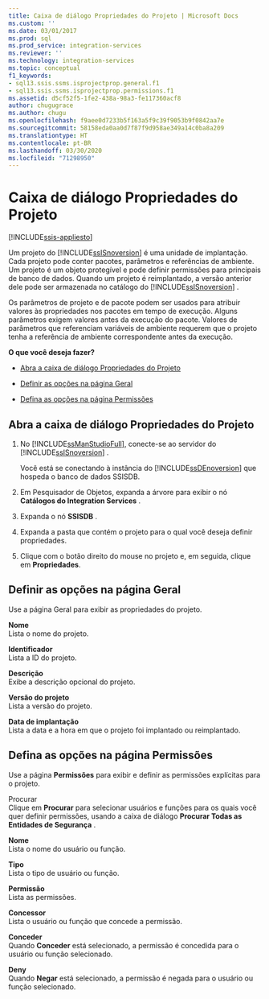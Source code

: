 ```yaml
---
title: Caixa de diálogo Propriedades do Projeto | Microsoft Docs
ms.custom: ''
ms.date: 03/01/2017
ms.prod: sql
ms.prod_service: integration-services
ms.reviewer: ''
ms.technology: integration-services
ms.topic: conceptual
f1_keywords:
- sql13.ssis.ssms.isprojectprop.general.f1
- sql13.ssis.ssms.isprojectprop.permissions.f1
ms.assetid: d5cf52f5-1fe2-438a-98a3-fe117360acf8
author: chugugrace
ms.author: chugu
ms.openlocfilehash: f9aee0d7233b5f163a5f9c39f9053b9f0842aa7e
ms.sourcegitcommit: 58158eda0aa0d7f87f9d958ae349a14c0ba8a209
ms.translationtype: HT
ms.contentlocale: pt-BR
ms.lasthandoff: 03/30/2020
ms.locfileid: "71298950"
---
```

# <a name="project-properties-dialog-box"></a>Caixa de diálogo Propriedades do Projeto

[!INCLUDE[ssis-appliesto](../../includes/ssis-appliesto-ssvrpluslinux-asdb-asdw-xxx.md)]


  Um projeto do [!INCLUDE[ssISnoversion](../../includes/ssisnoversion-md.md)] é uma unidade de implantação. Cada projeto pode conter pacotes, parâmetros e referências de ambiente. Um projeto é um objeto protegível e pode definir permissões para principais de banco de dados. Quando um projeto é reimplantado, a versão anterior dele pode ser armazenada no catálogo do [!INCLUDE[ssISnoversion](../../includes/ssisnoversion-md.md)] .  
  
 Os parâmetros de projeto e de pacote podem ser usados para atribuir valores às propriedades nos pacotes em tempo de execução. Alguns parâmetros exigem valores antes da execução do pacote. Valores de parâmetros que referenciam variáveis de ambiente requerem que o projeto tenha a referência de ambiente correspondente antes da execução.  
  
 **O que você deseja fazer?**  
  
-   [Abra a caixa de diálogo Propriedades do Projeto](#open_dialog)  
  
-   [Definir as opções na página Geral](#general)  
  
-   [Defina as opções na página Permissões](#permissions)  
  
##  <a name="open-the-project-properties-dialog-box"></a><a name="open_dialog"></a> Abra a caixa de diálogo Propriedades do Projeto  
  
1.  No [!INCLUDE[ssManStudioFull](../../includes/ssmanstudiofull-md.md)], conecte-se ao servidor do [!INCLUDE[ssISnoversion](../../includes/ssisnoversion-md.md)] .  
  
     Você está se conectando à instância do [!INCLUDE[ssDEnoversion](../../includes/ssdenoversion-md.md)] que hospeda o banco de dados SSISDB.  
  
2.  Em Pesquisador de Objetos, expanda a árvore para exibir o nó **Catálogos do Integration Services** .  
  
3.  Expanda o nó **SSISDB** .  
  
4.  Expanda a pasta que contém o projeto para o qual você deseja definir propriedades.  
  
5.  Clique com o botão direito do mouse no projeto e, em seguida, clique em **Propriedades**.  
  
##  <a name="set-the-options-on-the-general-page"></a><a name="general"></a> Definir as opções na página Geral  
 Use a página Geral para exibir as propriedades do projeto.  
  
 **Nome**  
 Lista o nome do projeto.  
  
 **Identificador**  
 Lista a ID do projeto.  
  
 **Descrição**  
 Exibe a descrição opcional do projeto.  
  
 **Versão do projeto**  
 Lista a versão do projeto.  
  
 **Data de implantação**  
 Lista a data e a hora em que o projeto foi implantado ou reimplantado.  
  
##  <a name="set-the-options-on-the-permissions-page"></a><a name="permissions"></a> Defina as opções na página Permissões  
 Use a página **Permissões** para exibir e definir as permissões explícitas para o projeto.  
  
 Procurar  
 Clique em **Procurar** para selecionar usuários e funções para os quais você quer definir permissões, usando a caixa de diálogo **Procurar Todas as Entidades de Segurança** .  
  
 **Nome**  
 Lista o nome do usuário ou função.  
  
 **Tipo**  
 Lista o tipo de usuário ou função.  
  
 **Permissão**  
 Lista as permissões.  
  
 **Concessor**  
 Lista o usuário ou função que concede a permissão.  
  
 **Conceder**  
 Quando **Conceder** está selecionado, a permissão é concedida para o usuário ou função selecionado.  
  
 **Deny**  
 Quando **Negar** está selecionado, a permissão é negada para o usuário ou função selecionado.  
  
  
